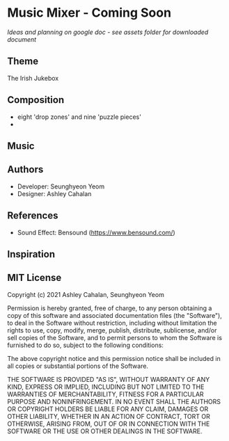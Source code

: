 # Music Mixer - Coming Soon

_Ideas and planning on google doc - see assets folder for downloaded document_

## Theme

The Irish Jukebox

## Composition

-  eight 'drop zones' and nine 'puzzle pieces'
-

## Music

## Authors

-  Developer: Seunghyeon Yeom
-  Designer: Ashley Cahalan

## References

-  Sound Effect: Bensound (https://www.bensound.com/)

## Inspiration

## MIT License

Copyright (c) 2021 Ashley Cahalan, Seunghyeon Yeom

Permission is hereby granted, free of charge, to any person obtaining a copy
of this software and associated documentation files (the "Software"), to deal
in the Software without restriction, including without limitation the rights
to use, copy, modify, merge, publish, distribute, sublicense, and/or sell
copies of the Software, and to permit persons to whom the Software is
furnished to do so, subject to the following conditions:

The above copyright notice and this permission notice shall be included in all
copies or substantial portions of the Software.

THE SOFTWARE IS PROVIDED "AS IS", WITHOUT WARRANTY OF ANY KIND, EXPRESS OR
IMPLIED, INCLUDING BUT NOT LIMITED TO THE WARRANTIES OF MERCHANTABILITY,
FITNESS FOR A PARTICULAR PURPOSE AND NONINFRINGEMENT. IN NO EVENT SHALL THE
AUTHORS OR COPYRIGHT HOLDERS BE LIABLE FOR ANY CLAIM, DAMAGES OR OTHER
LIABILITY, WHETHER IN AN ACTION OF CONTRACT, TORT OR OTHERWISE, ARISING FROM,
OUT OF OR IN CONNECTION WITH THE SOFTWARE OR THE USE OR OTHER DEALINGS IN THE
SOFTWARE.
